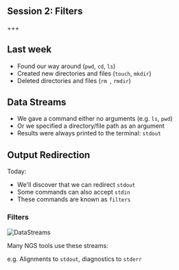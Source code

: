 ## Session 2: Filters

+++

## Last week

- Found our way around (`pwd`, `cd`, `ls`)
- Created new directories and files (`touch`, `mkdir`)
- Deleted directories and files (`rm `, `rmdir`)


## Data Streams

- We gave a command either no arguments (e.g. `ls`, `pwd`)
- Or we specified a directory/file path as an argument
- Results were always printed to the terminal: `stdout`

## Output Redirection

Today:

- We'll discover that we can redirect `stdout`
- Some commands can also accept `stdin`
- These commands are known as `filters`

### Filters

![DataStreams](https://ryanstutorials.net/linuxtutorial/img/streams.png)

Many NGS tools use these streams:

e.g. Alignments to `stdout`, diagnostics to `stderr`
